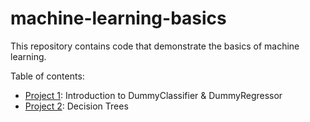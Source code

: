 # machine-learning-basics
This repository contains code that demonstrate the basics of machine learning.

Table of contents:
- [Project 1](https://github.com/karim-mttk/machine-learning-basics/blob/main/ML_Project1.ipynb): Introduction to DummyClassifier & DummyRegressor
- [Project 2](https://github.com/karim-mttk/machine-learning-basics/blob/main/ML_Project2.ipynb): Decision Trees

